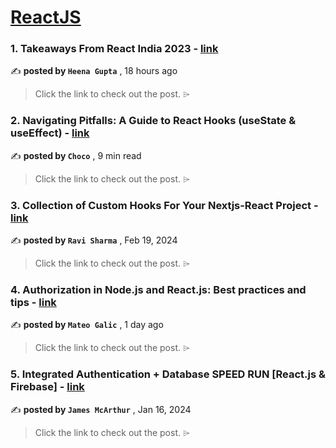 
<h1><a href=https://medium.com/tag/reactjs/recommended target="_blank" rel="noopener noreferrer">ReactJS</a></h1>
<h3>1. Takeaways From React India 2023 - <a href=https://medium.com/expedia-group-tech/takeaways-from-react-india-2023-26f7d3dbe52c?source=tag_recommended_feed---------0-84----------reactjs----------1a92e63f_58ee_4546_8ea3_6cdf39b81e69------- target="_blank" rel="noopener noreferrer">link</a></h3>

✍️ **posted by `Heena Gupta`** <date> , 18 hours ago</date>

<blockquote>Click the link to check out the post. ⌲</blockquote>

<h3>2. Navigating Pitfalls: A Guide to React Hooks (useState & useEffect) - <a href=https://medium.com/@Choco23/navigating-pitfalls-a-guide-to-react-hooks-usestate-useeffect-2aa2d1eca746?source=tag_recommended_feed---------1-107----------reactjs----------1a92e63f_58ee_4546_8ea3_6cdf39b81e69------- target="_blank" rel="noopener noreferrer">link</a></h3>

✍️ **posted by `Choco`** <date> , 9 min read</date>

<blockquote>Click the link to check out the post. ⌲</blockquote>

<h3>3. Collection of Custom Hooks For Your Nextjs-React Project - <a href=https://medium.com/javascript-in-plain-english/collection-of-custom-hooks-for-your-nextjs-react-project-1779379e6f4a?source=tag_recommended_feed---------2-85----------reactjs----------1a92e63f_58ee_4546_8ea3_6cdf39b81e69------- target="_blank" rel="noopener noreferrer">link</a></h3>

✍️ **posted by `Ravi Sharma`** <date> , Feb 19, 2024</date>

<blockquote>Click the link to check out the post. ⌲</blockquote>

<h3>4. Authorization in Node.js and React.js: Best practices and tips - <a href=https://medium.com/@mateogalic112/authorization-in-node-js-and-react-js-best-practices-and-tips-07009ecea9c9?source=tag_recommended_feed---------3-84----------reactjs----------1a92e63f_58ee_4546_8ea3_6cdf39b81e69------- target="_blank" rel="noopener noreferrer">link</a></h3>

✍️ **posted by `Mateo Galic`** <date> , 1 day ago</date>

<blockquote>Click the link to check out the post. ⌲</blockquote>

<h3>5. Integrated Authentication + Database SPEED RUN [React.js & Firebase] - <a href=https://medium.com/dev-genius/integrated-authentication-database-speed-run-react-js-firebase-39f577d28666?source=tag_recommended_feed---------4-107----------reactjs----------1a92e63f_58ee_4546_8ea3_6cdf39b81e69------- target="_blank" rel="noopener noreferrer">link</a></h3>

✍️ **posted by `James McArthur`** <date> , Jan 16, 2024</date>

<blockquote>Click the link to check out the post. ⌲</blockquote>


